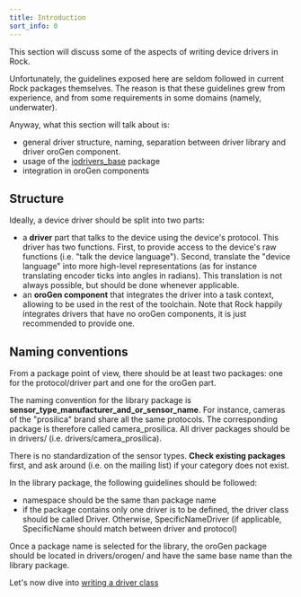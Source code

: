 ```yaml
---
title: Introduction
sort_info: 0
---
```


This section will discuss some of the aspects of writing device drivers in Rock.

Unfortunately, the guidelines exposed here are seldom followed in current Rock
packages themselves. The reason is that these guidelines grew from experience,
and from some requirements in some domains (namely, underwater).

Anyway, what this section will talk about is:

 * general driver structure, naming, separation between driver library
   and driver oroGen component.
 * usage of the
   [iodrivers_base](http://rock-robotics.org/package_directory/packages/drivers/drivers_iodrivers_base/index.html)
   package
 * integration in oroGen components

Structure
---------
Ideally, a device driver should be split into two parts:

 * a __driver__ part that talks to the device using the device's protocol. This
   driver has two functions. First, to provide access to the device's raw
   functions (i.e. "talk the device language"). Second, translate the "device
   language" into more high-level representations (as for instance translating
   encoder ticks into angles in radians). This translation is not always
   possible, but should be done whenever applicable.
 * an __oroGen component__ that integrates the driver into a task context, allowing
   to be used in the rest of the toolchain. Note that Rock happily integrates
   drivers that have no oroGen components, it is just recommended to provide
   one.

Naming conventions
------------------

From a package point of view, there should be at least two packages: one for the
protocol/driver part and one for the oroGen part.

The naming convention for the library package is
__sensor_type__\___manufacturer_and_or_sensor_name__. For instance, cameras of the
"prosilica" brand share all the same protocols. The corresponding package is
therefore called camera_prosilica. All driver packages should be in drivers/
(i.e. drivers/camera_prosilica).

There is no standardization of the sensor types. __Check existing packages__
first, and ask around (i.e. on the mailing list) if your category does not
exist.

In the library package, the following guidelines should be followed:

 * namespace should be the same than package name
 * if the package contains only one driver is to be defined, the driver class
   should be called Driver. Otherwise, SpecificNameDriver (if applicable,
   SpecificName should match between driver and protocol)

Once a package name is selected for the library, the oroGen package should be
located in drivers/orogen/ and have the same base name than the library package.

Let's now dive into [writing a driver class](writing_driver.html)


